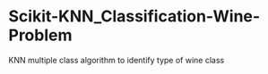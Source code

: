 # Scikit-KNN_Classification-Wine-Problem
KNN multiple class algorithm to identify type of wine class

